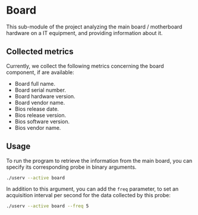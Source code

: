 # Board

This sub-module of the project analyzing the main board / motherboard hardware
on a IT equipment, and providing information about it.

## Collected metrics

Currently, we collect the following metrics concerning the board component,
if are available:

* Board full name.
* Board serial number.
* Board hardware version.
* Board vendor name.
* Bios release date.
* Bios release version.
* Bios software version.
* Bios vendor name.

## Usage

To run the program to retrieve the information from the main board,
you can specify its corresponding probe in binary arguments.

```bash
./userv --active board
```

In addition to this argument, you can add the `freq` parameter,
to set an acquisition interval per second for the data collected by this probe:

```bash
./userv --active board --freq 5
```
